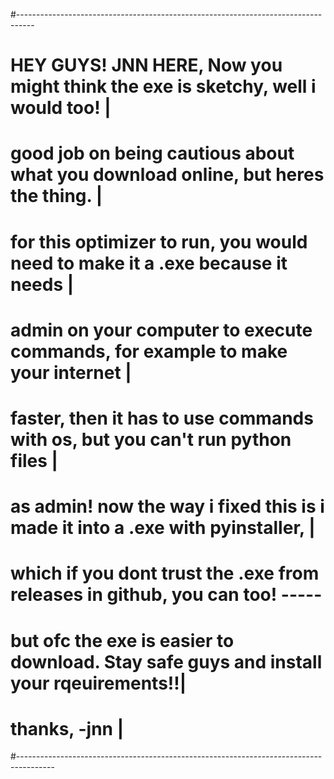 #----------------------------------------------------------------------------------
# HEY GUYS! JNN HERE, Now you might think the exe is sketchy, well i would too!   |
# good job on being cautious about what you download online, but heres the thing. |
# for this  optimizer to run, you would need to make it a .exe because it needs   |
# admin on your computer to execute commands, for example to make your internet   |
# faster, then it has to use commands with os, but you can't run python files     |
# as admin! now the way i fixed this is i made it into a .exe with pyinstaller,   |
# which if you dont trust the .exe from releases in github, you can too!           -----
# but ofc the exe is easier to download. Stay safe guys and install your rqeuirements!!|
# thanks, -jnn                                                                         |
#---------------------------------------------------------------------------------------
